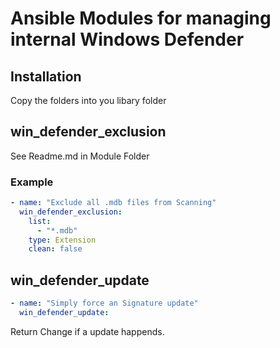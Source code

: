 # Ansible Modules for managing internal Windows Defender

## Installation

Copy the folders into you libary folder

## win_defender_exclusion

See Readme.md in Module Folder

### Example
```yaml
- name: "Exclude all .mdb files from Scanning"
  win_defender_exclusion:
    list: 
      - "*.mdb"
    type: Extension
    clean: false
```

## win_defender_update
```yaml
- name: "Simply force an Signature update"
  win_defender_update:
```

Return Change if a update happends.